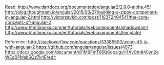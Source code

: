Read:
http://www.dartdocs.org/documentation/angular2/2.0.0-alpha.45/
http://blog.thoughtram.io/angular/2015/03/27/building-a-zippy-component-in-angular-2.html
http://victorsavkin.com/post/118372404541/the-core-concepts-of-angular-2
http://www.html5rocks.com/en/tutorials/webcomponents/shadowdom/
http://www.html5rocks.com/en/tutorials/webcomponents/template/

Reference:
http://stackoverflow.com/questions/33385500/using-d3-js-with-angular-2
https://github.com/angular/angular/issues/4973
https://docs.google.com/document/d/1M9FmT05Q6qpsjgvH1XvCm840yn2eWEg0PMskSQz7k4E/edit


